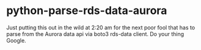 # python-parse-rds-data-aurora

Just putting this out in the wild at 2:20 am for the next poor fool that has to parse from the Aurora data api via boto3 rds-data client. Do your thing Google.
